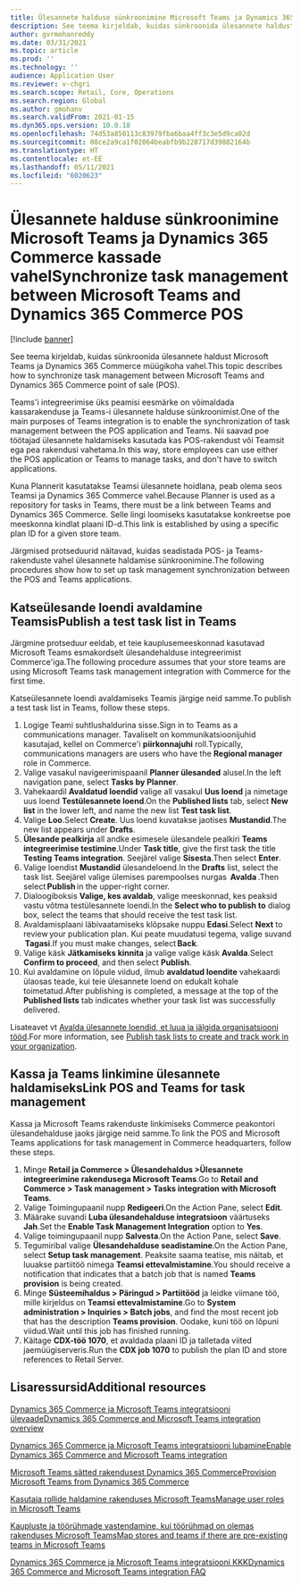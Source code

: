 ```yaml
---
title: Ülesannete halduse sünkroonimine Microsoft Teams ja Dynamics 365 Commerce kassade vahel
description: See teema kirjeldab, kuidas sünkroonida ülesannete haldust Microsoft Teams ja Dynamics 365 Commerce müügikoha vahel.
author: gvrmohanreddy
ms.date: 03/31/2021
ms.topic: article
ms.prod: ''
ms.technology: ''
audience: Application User
ms.reviewer: v-chgri
ms.search.scope: Retail, Core, Operations
ms.search.region: Global
ms.author: gmohanv
ms.search.validFrom: 2021-01-15
ms.dyn365.ops.version: 10.0.18
ms.openlocfilehash: 74d53a850113c83979fba6baa4ff3c3e5d9ca02d
ms.sourcegitcommit: 08ce2a9ca1f02064beabfb9b228717d39882164b
ms.translationtype: HT
ms.contentlocale: et-EE
ms.lasthandoff: 05/11/2021
ms.locfileid: "6020623"
---
```

# <a name="synchronize-task-management-between-microsoft-teams-and-dynamics-365-commerce-pos"></a><span data-ttu-id="7851a-103">Ülesannete halduse sünkroonimine Microsoft Teams ja Dynamics 365 Commerce kassade vahel</span><span class="sxs-lookup"><span data-stu-id="7851a-103">Synchronize task management between Microsoft Teams and Dynamics 365 Commerce POS</span></span>

[!include [banner](includes/banner.md)]

<span data-ttu-id="7851a-104">See teema kirjeldab, kuidas sünkroonida ülesannete haldust Microsoft Teams ja Dynamics 365 Commerce müügikoha vahel.</span><span class="sxs-lookup"><span data-stu-id="7851a-104">This topic describes how to synchronize task management between Microsoft Teams and Dynamics 365 Commerce point of sale (POS).</span></span>

<span data-ttu-id="7851a-105">Teams'i integreerimise üks peamisi eesmärke on võimaldada kassarakenduse ja Teams-i ülesannete halduse sünkroonimist.</span><span class="sxs-lookup"><span data-stu-id="7851a-105">One of the main purposes of Teams integration is to enable the synchronization of task management between the POS application and Teams.</span></span> <span data-ttu-id="7851a-106">Nii saavad poe töötajad ülesannete haldamiseks kasutada kas POS-rakendust või Teamsit ega pea rakendusi vahetama.</span><span class="sxs-lookup"><span data-stu-id="7851a-106">In this way, store employees can use either the POS application or Teams to manage tasks, and don't have to switch applications.</span></span>

<span data-ttu-id="7851a-107">Kuna Plannerit kasutatakse Teamsi ülesannete hoidlana, peab olema seos Teamsi ja Dynamics 365 Commerce vahel.</span><span class="sxs-lookup"><span data-stu-id="7851a-107">Because Planner is used as a repository for tasks in Teams, there must be a link between Teams and Dynamics 365 Commerce.</span></span> <span data-ttu-id="7851a-108">Selle lingi loomiseks kasutatakse konkreetse poe meeskonna kindlat plaani ID-d.</span><span class="sxs-lookup"><span data-stu-id="7851a-108">This link is established by using a specific plan ID for a given store team.</span></span>

<span data-ttu-id="7851a-109">Järgmised protseduurid näitavad, kuidas seadistada POS- ja Teams-rakenduste vahel ülesannete haldamise sünkroonimine.</span><span class="sxs-lookup"><span data-stu-id="7851a-109">The following procedures show how to set up task management synchronization between the POS and Teams applications.</span></span>

## <a name="publish-a-test-task-list-in-teams"></a><span data-ttu-id="7851a-110">Katseülesande loendi avaldamine Teamsis</span><span class="sxs-lookup"><span data-stu-id="7851a-110">Publish a test task list in Teams</span></span>

<span data-ttu-id="7851a-111">Järgmine protseduur eeldab, et teie kauplusemeeskonnad kasutavad Microsoft Teams esmakordselt ülesandehalduse integreerimist Commerce'iga.</span><span class="sxs-lookup"><span data-stu-id="7851a-111">The following procedure assumes that your store teams are using Microsoft Teams task management integration with Commerce for the first time.</span></span>

<span data-ttu-id="7851a-112">Katseülesannete loendi avaldamiseks Teamis järgige neid samme.</span><span class="sxs-lookup"><span data-stu-id="7851a-112">To publish a test task list in Teams, follow these steps.</span></span>

1. <span data-ttu-id="7851a-113">Logige Teami suhtlushaldurina sisse.</span><span class="sxs-lookup"><span data-stu-id="7851a-113">Sign in to Teams as a communications manager.</span></span> <span data-ttu-id="7851a-114">Tavaliselt on kommunikatsioonijuhid kasutajad, kellel on Commerce'i **piirkonnajuhi** roll.</span><span class="sxs-lookup"><span data-stu-id="7851a-114">Typically, communications managers are users who have the **Regional manager** role in Commerce.</span></span>
1. <span data-ttu-id="7851a-115">Valige vasakul navigeerimispaanil **Planner ülesanded** alusel.</span><span class="sxs-lookup"><span data-stu-id="7851a-115">In the left navigation pane, select **Tasks by Planner**.</span></span>
1. <span data-ttu-id="7851a-116">Vahekaardil **Avaldatud loendid** valige all vasakul **Uus loend** ja nimetage uus loend **Testülesannete loend**.</span><span class="sxs-lookup"><span data-stu-id="7851a-116">On the **Published lists** tab, select **New list** in the lower left, and name the new list **Test task list**.</span></span>
1. <span data-ttu-id="7851a-117">Valige **Loo**.</span><span class="sxs-lookup"><span data-stu-id="7851a-117">Select **Create**.</span></span> <span data-ttu-id="7851a-118">Uus loend kuvatakse jaotises **Mustandid**.</span><span class="sxs-lookup"><span data-stu-id="7851a-118">The new list appears under **Drafts**.</span></span>
1. <span data-ttu-id="7851a-119">**Ülesande pealkirja** all andke esimesele ülesandele pealkiri **Teams integreerimise testimine**.</span><span class="sxs-lookup"><span data-stu-id="7851a-119">Under **Task title**, give the first task the title **Testing Teams integration**.</span></span> <span data-ttu-id="7851a-120">Seejärel valige **Sisesta**.</span><span class="sxs-lookup"><span data-stu-id="7851a-120">Then select **Enter**.</span></span>
1. <span data-ttu-id="7851a-121">Valige loendist **Mustandid** ülesandeloend.</span><span class="sxs-lookup"><span data-stu-id="7851a-121">In the **Drafts** list, select the task list.</span></span> <span data-ttu-id="7851a-122">Seejärel valige ülemises parempoolses nurgas  **Avalda** .</span><span class="sxs-lookup"><span data-stu-id="7851a-122">Then select **Publish** in the upper-right corner.</span></span>
1. <span data-ttu-id="7851a-123">Dialoogiboksis **Valige, kes avaldab**, valige meeskonnad, kes peaksid vastu võtma testülesannete loendi.</span><span class="sxs-lookup"><span data-stu-id="7851a-123">In the **Select who to publish to** dialog box, select the teams that should receive the test task list.</span></span>
1. <span data-ttu-id="7851a-124">Avaldamisplaani läbivaatamiseks klõpsake nuppu **Edasi**.</span><span class="sxs-lookup"><span data-stu-id="7851a-124">Select **Next** to review your publication plan.</span></span> <span data-ttu-id="7851a-125">Kui peate muudatusi tegema, valige suvand  **Tagasi**.</span><span class="sxs-lookup"><span data-stu-id="7851a-125">If you must make changes, select **Back**.</span></span> 
1. <span data-ttu-id="7851a-126">Valige käsk **Jätkamiseks kinnita** ja valige valige käsk **Avalda**.</span><span class="sxs-lookup"><span data-stu-id="7851a-126">Select **Confirm to proceed**, and then select **Publish**.</span></span>
1. <span data-ttu-id="7851a-127">Kui avaldamine on lõpule viidud, ilmub **avaldatud loendite** vahekaardi ülaosas teade, kui teie ülesannete loend on edukalt kohale toimetatud.</span><span class="sxs-lookup"><span data-stu-id="7851a-127">After publishing is completed, a message at the top of the **Published lists** tab indicates whether your task list was successfully delivered.</span></span>

<span data-ttu-id="7851a-128">Lisateavet vt [Avalda ülesannete loendid, et luua ja jälgida organisatsiooni tööd](https://support.microsoft.com/office/publish-task-lists-to-create-and-track-work-in-your-organization-095409b3-f5af-40aa-9f9e-339b54e705df).</span><span class="sxs-lookup"><span data-stu-id="7851a-128">For more information, see [Publish task lists to create and track work in your organization](https://support.microsoft.com/office/publish-task-lists-to-create-and-track-work-in-your-organization-095409b3-f5af-40aa-9f9e-339b54e705df).</span></span>

## <a name="link-pos-and-teams-for-task-management"></a><span data-ttu-id="7851a-129">Kassa ja Teams linkimine ülesannete haldamiseks</span><span class="sxs-lookup"><span data-stu-id="7851a-129">Link POS and Teams for task management</span></span>

<span data-ttu-id="7851a-130">Kassa ja Microsoft Teams rakenduste linkimiseks Commerce peakontori ülesandehalduse jaoks järgige neid samme.</span><span class="sxs-lookup"><span data-stu-id="7851a-130">To link the POS and Microsoft Teams applications for task management in Commerce headquarters, follow these steps.</span></span>

1. <span data-ttu-id="7851a-131">Minge **Retail ja Commerce \> Ülesandehaldus \>Ülesannete integreerimine rakendusega Microsoft Teams**.</span><span class="sxs-lookup"><span data-stu-id="7851a-131">Go to **Retail and Commerce \> Task management \> Tasks integration with Microsoft Teams**.</span></span>
1. <span data-ttu-id="7851a-132">Valige Toimingupaanil nupp **Redigeeri**.</span><span class="sxs-lookup"><span data-stu-id="7851a-132">On the Action Pane, select **Edit**.</span></span>
1. <span data-ttu-id="7851a-133">Määrake suvandi **Luba ülesandehalduse integratsioon** väärtuseks **Jah**.</span><span class="sxs-lookup"><span data-stu-id="7851a-133">Set the **Enable Task Management Integration** option to **Yes**.</span></span>
1. <span data-ttu-id="7851a-134">Valige toimingupaanil nupp **Salvesta**.</span><span class="sxs-lookup"><span data-stu-id="7851a-134">On the Action Pane, select **Save**.</span></span>
1. <span data-ttu-id="7851a-135">Tegumiribal valige **Ülesandehalduse seadistamine**.</span><span class="sxs-lookup"><span data-stu-id="7851a-135">On the Action Pane, select **Setup task management**.</span></span> <span data-ttu-id="7851a-136">Peaksite saama teatise, mis näitab, et luuakse partiitöö nimega **Teamsi ettevalmistamine**.</span><span class="sxs-lookup"><span data-stu-id="7851a-136">You should receive a notification that indicates that a batch job that is named **Teams provision** is being created.</span></span>
1. <span data-ttu-id="7851a-137">Minge **Süsteemihaldus \> Päringud \> Partiitööd** ja leidke viimane töö, mille kirjeldus on **Teamsi ettevalmistamine**.</span><span class="sxs-lookup"><span data-stu-id="7851a-137">Go to **System administration \> Inquiries \> Batch jobs**, and find the most recent job that has the description **Teams provision**.</span></span> <span data-ttu-id="7851a-138">Oodake, kuni töö on lõpuni viidud.</span><span class="sxs-lookup"><span data-stu-id="7851a-138">Wait until this job has finished running.</span></span>
1. <span data-ttu-id="7851a-139">Käitage **CDX-töö 1070**, et avaldada plaani ID ja talletada viited jaemüügiserveris.</span><span class="sxs-lookup"><span data-stu-id="7851a-139">Run the **CDX job 1070** to publish the plan ID and store references to Retail Server.</span></span>

## <a name="additional-resources"></a><span data-ttu-id="7851a-140">Lisaressursid</span><span class="sxs-lookup"><span data-stu-id="7851a-140">Additional resources</span></span>

[<span data-ttu-id="7851a-141">Dynamics 365 Commerce ja Microsoft Teams integratsiooni ülevaade</span><span class="sxs-lookup"><span data-stu-id="7851a-141">Dynamics 365 Commerce and Microsoft Teams integration overview</span></span>](commerce-teams-integration.md)

[<span data-ttu-id="7851a-142">Dynamics 365 Commerce ja Microsoft Teams integratsiooni lubamine</span><span class="sxs-lookup"><span data-stu-id="7851a-142">Enable Dynamics 365 Commerce and Microsoft Teams integration</span></span>](enable-teams-integration.md)

[<span data-ttu-id="7851a-143">Microsoft Teams sätted rakendusest Dynamics 365 Commerce</span><span class="sxs-lookup"><span data-stu-id="7851a-143">Provision Microsoft Teams from Dynamics 365 Commerce</span></span>](provision-teams-from-commerce.md)

[<span data-ttu-id="7851a-144">Kasutaja rollide haldamine rakenduses Microsoft Teams</span><span class="sxs-lookup"><span data-stu-id="7851a-144">Manage user roles in Microsoft Teams</span></span>](manage-user-roles-teams.md)

[<span data-ttu-id="7851a-145">Kaupluste ja töörühmade vastendamine, kui töörühmad on olemas rakenduses Microsoft Teams</span><span class="sxs-lookup"><span data-stu-id="7851a-145">Map stores and teams if there are pre-existing teams in Microsoft Teams</span></span>](map-stores-existing-teams.md)

[<span data-ttu-id="7851a-146">Dynamics 365 Commerce ja Microsoft Teams integratsiooni KKK</span><span class="sxs-lookup"><span data-stu-id="7851a-146">Dynamics 365 Commerce and Microsoft Teams integration FAQ</span></span>](teams-integration-faq.md)
